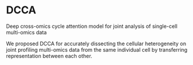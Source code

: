 # DCCA
Deep cross-omics cycle attention model for joint analysis of single-cell multi-omics data

We proposed DCCA for accurately dissecting the cellular heterogeneity on joint profiling multi-omics data from the same individual cell by transferring representation between each other. 
